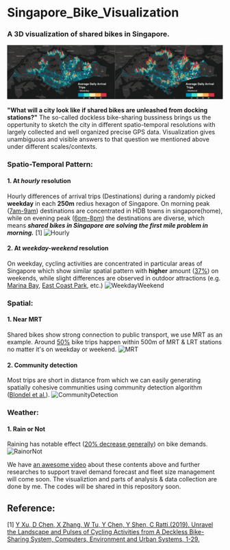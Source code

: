 # Singapore_Bike_Visualization

### A 3D visualization of shared bikes in Singapore.
![General](https://github.com/ricardoCyy/imgs/blob/master/Sin_web/avg_trip_spatial.png)

**"What will a city look like if shared bikes are unleashed from docking stations?"**
The so-called dockless bike-sharing bussiness brings us the oppertunity to sketch the city in different spatio-temporal resolutions with largely collected and well organized precise GPS data. Visualization gives unambiguous and visible answers to that question we mentioned above under different scales/contexts.

### Spatio-Temporal Pattern:
#### 1. At *hourly* resolution
Hourly differences of arrival trips (Destinations) during a randomly picked **weekday** in each **250m** redius hexagon of Singapore. On morning peak ([7am-9am](https://en.wikipedia.org/wiki/Rush_hour#Singapore)) destinations are concentrated in HDB towns in singapore(home), while on evening peak ([6pm-8pm](https://en.wikipedia.org/wiki/Rush_hour#Singapore)) the destinations are diverse, which means ***shared bikes in Singapore are solving the first mile problem in morning.*** [1]
![Hourly](https://github.com/ricardoCyy/imgs/blob/master/Sin_web/one_day.gif)

#### 2. At *weekday-weekend* resolution
On weekday, cycling activities are concentrated in particular areas of Singapore which show similar spatial pattern with **higher** amount ([37%](https://youtu.be/_yfiuV4j9Jw?t=60)) on weekends, while slight differences are observed in outdoor attractions (e.g. [Marina Bay](https://www.google.com/maps/place/Marina+Bay+Sands,+Singapore/@1.3033138,103.8120058,11.75z/data=!4m5!3m4!1s0x31da19042950679d:0x7e9eb96cc0e8d6f2!8m2!3d1.2833754!4d103.8607264), [East Coast Park](https://www.google.com/maps/place/East+Coast+Beach/@1.3287831,103.8228122,11.88z/data=!4m12!1m6!3m5!1s0x31da22b906ff05d1:0xaffda4da354a96fa!2sEast+Coast+Park!8m2!3d1.3007842!4d103.9121866!3m4!1s0x31da187774c4d073:0x6dc2e74a10c148fc!8m2!3d1.2991943!4d103.9112697), etc.)
![WeekdayWeekend](https://github.com/ricardoCyy/imgs/blob/master/Sin_web/weekday-weekend.gif)

### Spatial:
#### 1. Near MRT
Shared bikes show strong connection to public transport, we use MRT as an example. Around [50%](https://youtu.be/_yfiuV4j9Jw?t=71) bike trips happen within 500m of MRT & LRT stations no matter it's on weekday or weekend.
![MRT](https://github.com/ricardoCyy/imgs/blob/master/Sin_web/near_station.gif)

#### 2. Community detection
Most trips are short in distance from which we can easily generating spatially cohesive communities using community detection algorithm ([Blondel et al.](http://arxiv.org/abs/0803.0476)).
![CommunityDetection](https://github.com/ricardoCyy/imgs/blob/master/Sin_web/community_detection.gif)

### Weather:
#### 1. Rain or Not
Raining has notable effect ([20% decrease generally](https://youtu.be/_yfiuV4j9Jw?t=80)) on bike demands.
![RainorNot](https://github.com/ricardoCyy/imgs/blob/master/Sin_web/rain_or_not.gif)

We have [an awesome video](https://www.youtube.com/watch?v=_yfiuV4j9Jw) about these contents above and further researches to support travel demand forecast and fleet size management will come soon.
The visualiztion and parts of analysis & data collection are done by me.
The codes will be shared in this repository soon.

## Reference:
[1] [Y Xu, D Chen, X Zhang, W Tu, Y Chen, Y Shen, C Ratti.(2019). Unravel the Landscape and Pulses of Cycling Activities from A Deckless Bike-Sharing System, Computers, Environment and Urban Systems, 1-29.](https://www.researchgate.net/publication/330985511_Unravel_the_Landscape_and_Pulses_of_Cycling_Activities_From_A_Dockless_Bike-Sharing_System)

